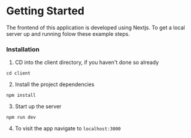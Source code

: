 # Getting Started

The frontend of this application is developed using Nextjs. To get a local server up and running folow these example steps.

### Installation

1. CD into the client directory, if you haven't done so already

```
cd client
```

2. Install the project dependencies

```
npm install
```

3. Start up the server

```
npm run dev
```

4. To visit the app navigate to
   `localhost:3000`
